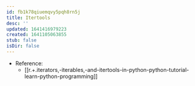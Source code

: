 ```yaml
---
id: fb1k78qiuemqvy5pqh8rn5j
title: Itertools
desc: ''
updated: 1641416979223
created: 1641105063855
stub: false
isDir: false
---
```



- Reference:
  - [[r.+.iterators,-iterables,-and-itertools-in-python-python-tutorial-learn-python-programming]]
